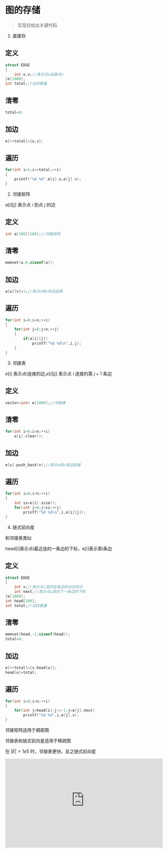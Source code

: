 # 图的存储
>实现仅给出关键代码
1. 直接存
## 定义
```c++
struct EDGE
{
    int u,v;//表示点u连着点v
}e[1000];
int total;//边的数量
```
## 清零
```c++
total=0;
```
## 加边
```c++
e[++total]={u,v};
```
## 遍历
```c++
for(int i=1;i<=total;++i)
{
    printf("%d %d",e[i].u,e[j].v);
}
```

2. 邻接矩阵

$a[i][j]$ 表示点 $i$ 到点 $j$ 的边
## 定义
```c++
int a[100][100];//邻接矩阵
```
## 清零
```c++
memset(a,0,sizeof(a));
```
## 加边
```c++
a[u][v]=1;//表示u和v有边连接
```
## 遍历
```c++
for(int i=0;i<n;++i)
{
    for(int j=0;j<n;++j)
    {
        if(a[i][j])
            printf("%d %d\n",i,j);
    }
}
```

3. 邻接表

$e[i]$ 表示点i连接的边,$e[i][j]$ 表示点 $i$ 连接的第 $j+1$ 条边
## 定义
```c++
vector<int> e[1000];//邻接表
```
## 清零
```c++
for(int i=0;i<n;++i)
    e[i].clear();
```
## 加边
```c++
e[u].push_back(v);//表示u和v有边连接
```
## 遍历
```c++
for(int i=0;i<n;++i)
{
    int sz=e[i].size();
    for(int j=0;j<sz;++j)
        printf("%d %d\n",i,e[i][j]);
}
```

4. 链式前向星

和邻接表类似

head[i]表示点i最近连的一条边的下标，e[i]表示第i条边

## 定义
```c++
struct EDGE
{
    int v;//表示点i连的这条边的对应的点
    int next;//表示点i连的下一条边的下标
}e[1000];
int head[100];
int total;//边的数量
```
## 清零
```c++
memset(head,-1,sizeof(head));
total=0;
```
## 加边
```c++
e[++total]={v,head[u]};
head[u]=total;
```
## 遍历
```c++
for(int i=0;i<n;++i)
{
    for(int j=head[i];j!=-1;j=e[j].next)
        printf("%d %d",i,e[j].v);
}
```
邻接矩阵适用于稠密图

邻接表和链式前向星适用于稀疏图

在 $|E|>1e5$ 时，邻接表更快，反之链式前向星

<div style = "position: relative; width: 100%; height: 0; padding-bottom: 56.25%;">
    <iframe style = "position: absolute; top: 0; left: 0; width: 100%;height: 100%;" frameborder="0" allowFullScreen="true" src="https://wiki-58c2.obs.myhuaweicloud.com:443/dfs.mp4?AccessKeyId=ELA8MJ5R84QLXCTFQQ1R&Expires=1686570389&Signature=ujL3WrxLuoWMCqI/QZDUjQdIYVI%3D"></iframe>
</div>
